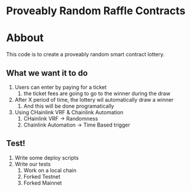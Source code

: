 # Proveably Random Raffle Contracts

# Abbout

This code is to create a proveably random smart contract lottery.

## What we want it to do

1. Users can enter by paying for a ticket
   1. the ticket fees are going to go to the winner during the draw
2. After X period of time, the lottery wil automatically draw a winner
   1. And this will be done programatically
3. Using CHainlink VRF & Chainlink Automation
   1. CHainlink VRF -> Randomness
   2. Chainlink Automation -> Time Based trigger

## Test!

1. Write some deploy scripts
2. Write our tests
   1. Work on a local chain
   2. Forked Testnet
   3. Forked Mainnet
